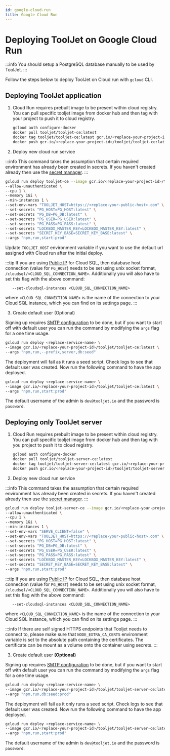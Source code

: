 ```yaml
---
id: google-cloud-run
title: Google Cloud Run
---
```


# Deploying ToolJet on Google Cloud Run

:::info
You should setup a PostgreSQL database manually to be used by ToolJet.
:::

Follow the steps below to deploy ToolJet on Cloud run with `gcloud` CLI.

## Deploying ToolJet application

1. Cloud Run requires prebuilt image to be present within cloud registry. You can pull specific tooljet image from docker hub and then tag with your project to push it to cloud registry.

   ```bash
   gcloud auth configure-docker
   docker pull tooljet/tooljet-ce:latest
   docker tag tooljet/tooljet-ce:latest gcr.io/<replace-your-project-id>/tooljet/tooljet-ce:latest
   docker push gcr.io/<replace-your-project-id>/tooljet/tooljet-ce:latest
   ```

2. Deploy new cloud run service

:::info
This command takes the assumption that certain required environment has already been created in secrets. If you haven't created already then use the [secret manager](https://console.cloud.google.com/security/secret-manager).
:::

   ```bash
   gcloud run deploy tooljet-ce --image gcr.io/<replace-your-project-id>/tooljet/tooljet-ce:latest  \
   --allow-unauthenticated \
   --cpu 1 \
   --memory 1Gi \
   --min-instances 1 \
   --set-env-vars "TOOLJET_HOST=https://<replace-your-public-host>.com" \
   --set-secrets "PG_HOST=PG_HOST:latest" \
   --set-secrets "PG_DB=PG_DB:latest" \
   --set-secrets "PG_USER=PG_USER:latest" \
   --set-secrets "PG_PASS=PG_PASS:latest" \
   --set-secrets "LOCKBOX_MASTER_KEY=LOCKBOX_MASTER_KEY:latest" \
   --set-secrets "SECRET_KEY_BASE=SECRET_KEY_BASE:latest" \
   --args "npm,run,start:prod"
   ```

Update `TOOLJET_HOST` environment variable if you want to use the default url assigned with Cloud run after the initial deploy.


:::tip
If you are using [Public IP](https://cloud.google.com/sql/docs/mysql/connect-run) for Cloud SQL, then database host connection (value for `PG_HOST`) needs to be set using unix socket format, `/cloudsql/<CLOUD_SQL_CONNECTION_NAME>`. Additionally you will also have to set this flag with the above command:
```
   --set-cloudsql-instances <CLOUD_SQL_CONNECTION_NAME> 
```
where `<CLOUD_SQL_CONNECTION_NAME>` is the name of the connection to your Cloud SQL instance, which you can find on its settings page. 
:::

3. Create default user (Optional)

Signing up requires [SMTP configuration](https://docs.tooljet.com/docs/setup/env-vars#smtp-configuration--optional-) to be done, but if you want to start off with default user you can run the command by modifying the `args` flag for a one time usage.

   ```bash
   gcloud run deploy <replace-service-name> \
   --image gcr.io/<replace-your-project-id>/tooljet/tooljet-ce:latest \
   --args "npm,run,--prefix,server,db:seed"
   ```

The deployment will fail as it runs a seed script. Check logs to see that default user was created. Now run the following command to have the app deployed.

   ```bash
   gcloud run deploy <replace-service-name> \
   --image gcr.io/<replace-your-project-id>/tooljet/tooljet-ce:latest \
   --args "npm,run,start:prod"
   ```

The default username of the admin is `dev@tooljet.io` and the password is `password`.

## Deploying only ToolJet server

1. Cloud Run requires prebuilt image to be present within cloud registry. You can pull specific tooljet image from docker hub and then tag with you project to push it to cloud registry.

   ```bash
   gcloud auth configure-docker
   docker pull tooljet/tooljet-server-ce:latest
   docker tag tooljet/tooljet-server-ce:latest gcr.io/<replace-your-project-id>/tooljet/tooljet-server-ce:latest
   docker push gcr.io/<replace-your-project-id>/tooljet/tooljet-server-ce:latest
   ```

2. Deploy new cloud run service

:::info
This command takes the assumption that certain required environment has already been created in secrets. If you haven't created already then use the [secret manager](https://console.cloud.google.com/security/secret-manager).
:::

   ```bash
   gcloud run deploy tooljet-server-ce --image gcr.io/<replace-your-project-id>/tooljet/tooljet-server-ce:latest  \
   --allow-unauthenticated \
   --cpu 1 \
   --memory 1Gi \
   --min-instances 1 \
   --set-env-vars "SERVE_CLIENT=false" \
   --set-env-vars "TOOLJET_HOST=https://<replace-your-public-host>.com" \
   --set-secrets "PG_HOST=PG_HOST:latest" \
   --set-secrets "PG_DB=PG_DB:latest" \
   --set-secrets "PG_USER=PG_USER:latest" \
   --set-secrets "PG_PASS=PG_PASS:latest" \
   --set-secrets "LOCKBOX_MASTER_KEY=LOCKBOX_MASTER_KEY:latest" \
   --set-secrets "SECRET_KEY_BASE=SECRET_KEY_BASE:latest" \
   --args "npm,run,start:prod"
   ```

:::tip
If you are using [Public IP](https://cloud.google.com/sql/docs/mysql/connect-run) for Cloud SQL, then database host connection (value for `PG_HOST`) needs to be set using unix socket format, `/cloudsql/<CLOUD_SQL_CONNECTION_NAME>`. Additionally you will also have to set this flag with the above command:
```
   --set-cloudsql-instances <CLOUD_SQL_CONNECTION_NAME> 
```
where `<CLOUD_SQL_CONNECTION_NAME>` is the name of the connection to your Cloud SQL instance, which you can find on its settings page. 
:::

:::info
  If there are self signed HTTPS endpoints that Tooljet needs to connect to, please make sure that `NODE_EXTRA_CA_CERTS` environment variable is set to the absolute path containing the certificates. The certificate can be mount as a volume onto the container using secrets.
:::

3. Create default user **(Optional)**

Signing up requires [SMTP configuration](https://docs.tooljet.com/docs/setup/env-vars#smtp-configuration--optional-) to be done, but if you want to start off with default user you can run the command by modifying the `args` flag for a one time usage.

   ```bash
   gcloud run deploy <replace-service-name> \
   --image gcr.io/<replace-your-project-id>/tooljet/tooljet-server-ce:latest \
   --args "npm,run,db:seed:prod"
   ```

The deployment will fail as it only runs a seed script. Check logs to see that default user was created. Now run the following command to have the app deployed.

   ```bash
   gcloud run deploy <replace-service-name> \
   --image gcr.io/<replace-your-project-id>/tooljet/tooljet-server-ce:latest \
   --args "npm,run,start:prod"
   ```

The default username of the admin is `dev@tooljet.io` and the password is `password`.
